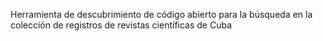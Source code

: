 Herramienta de descubrimiento de código abierto para la búsqueda en la colección de registros de revistas científicas de Cuba
